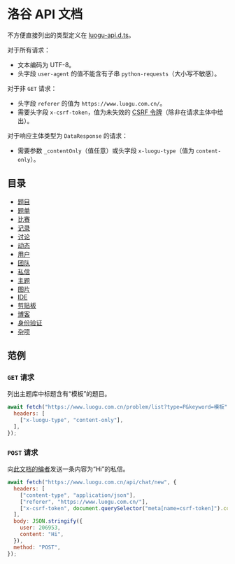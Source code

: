 # 洛谷 API 文档

不方便直接列出的类型定义在 [luogu-api.d.ts](luogu-api.d.ts)。

对于所有请求：

- 文本编码为 UTF-8。
- 头字段 `user-agent` 的值不能含有子串 `python-requests`（大小写不敏感）。

对于非 `GET` 请求：

- 头字段 `referer` 的值为 `https://www.luogu.com.cn/`。
- 需要头字段 `x-csrf-token`，值为未失效的
  [CSRF 令牌](misc#获取-csrf-令牌)（除非在请求主体中给出）。

对于响应主体类型为 `DataResponse` 的请求：

- 需要参数 `_contentOnly`（值任意）或头字段 `x-luogu-type`（值为
  `content-only`）。

## 目录

- [题目](problems)
- [题单](problem-sets)
- [比赛](contests)
- [记录](records)
- [讨论](discussions)
- [动态](activities)
- [用户](users)
- [团队](teams)
- [私信](chat)
- [主题](themes)
- [图片](images)
- [IDE](ide)
- [剪贴板](pastes)
- [博客](blog)
- [身份验证](auth)
- [杂项](misc)

## 范例

### `GET` 请求

列出主题库中标题含有“模板”的题目。

```js
await fetch("https://www.luogu.com.cn/problem/list?type=P&keyword=模板", {
  headers: [
    ["x-luogu-type", "content-only"],
  ],
});
```

### `POST` 请求

向[此文档的编者](https://www.luogu.com.cn/user/206953)发送一条内容为“Hi”的私信。

```js
await fetch("https://www.luogu.com.cn/api/chat/new", {
  headers: [
    ["content-type", "application/json"],
    ["referer", "https://www.luogu.com.cn/"],
    ["x-csrf-token", document.querySelector("meta[name=csrf-token]").content],
  ],
  body: JSON.stringify({
    user: 206953,
    content: "Hi",
  }),
  method: "POST",
});
```
